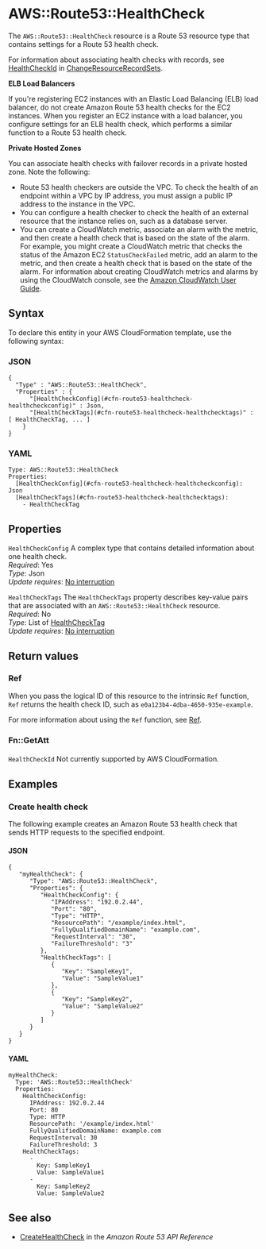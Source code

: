 # AWS::Route53::HealthCheck<a name="aws-resource-route53-healthcheck"></a>

The `AWS::Route53::HealthCheck` resource is a Route 53 resource type that contains settings for a Route 53 health check\.

For information about associating health checks with records, see [HealthCheckId](https://docs.aws.amazon.com/Route53/latest/APIReference/API_ResourceRecordSet.html#Route53-Type-ResourceRecordSet-HealthCheckId) in [ChangeResourceRecordSets](https://docs.aws.amazon.com/Route53/latest/APIReference/API_ChangeResourceRecordSets.html)\. 

**ELB Load Balancers**

If you're registering EC2 instances with an Elastic Load Balancing \(ELB\) load balancer, do not create Amazon Route 53 health checks for the EC2 instances\. When you register an EC2 instance with a load balancer, you configure settings for an ELB health check, which performs a similar function to a Route 53 health check\.

**Private Hosted Zones**

You can associate health checks with failover records in a private hosted zone\. Note the following:
+ Route 53 health checkers are outside the VPC\. To check the health of an endpoint within a VPC by IP address, you must assign a public IP address to the instance in the VPC\.
+ You can configure a health checker to check the health of an external resource that the instance relies on, such as a database server\.
+ You can create a CloudWatch metric, associate an alarm with the metric, and then create a health check that is based on the state of the alarm\. For example, you might create a CloudWatch metric that checks the status of the Amazon EC2 `StatusCheckFailed` metric, add an alarm to the metric, and then create a health check that is based on the state of the alarm\. For information about creating CloudWatch metrics and alarms by using the CloudWatch console, see the [Amazon CloudWatch User Guide](https://docs.aws.amazon.com/AmazonCloudWatch/latest/DeveloperGuide/WhatIsCloudWatch.html)\.

## Syntax<a name="aws-resource-route53-healthcheck-syntax"></a>

To declare this entity in your AWS CloudFormation template, use the following syntax:

### JSON<a name="aws-resource-route53-healthcheck-syntax.json"></a>

```
{
  "Type" : "AWS::Route53::HealthCheck",
  "Properties" : {
      "[HealthCheckConfig](#cfn-route53-healthcheck-healthcheckconfig)" : Json,
      "[HealthCheckTags](#cfn-route53-healthcheck-healthchecktags)" : [ HealthCheckTag, ... ]
    }
}
```

### YAML<a name="aws-resource-route53-healthcheck-syntax.yaml"></a>

```
Type: AWS::Route53::HealthCheck
Properties: 
  [HealthCheckConfig](#cfn-route53-healthcheck-healthcheckconfig): Json
  [HealthCheckTags](#cfn-route53-healthcheck-healthchecktags): 
    - HealthCheckTag
```

## Properties<a name="aws-resource-route53-healthcheck-properties"></a>

`HealthCheckConfig`  <a name="cfn-route53-healthcheck-healthcheckconfig"></a>
A complex type that contains detailed information about one health check\.  
*Required*: Yes  
*Type*: Json  
*Update requires*: [No interruption](https://docs.aws.amazon.com/AWSCloudFormation/latest/UserGuide/using-cfn-updating-stacks-update-behaviors.html#update-no-interrupt)

`HealthCheckTags`  <a name="cfn-route53-healthcheck-healthchecktags"></a>
The `HealthCheckTags` property describes key\-value pairs that are associated with an `AWS::Route53::HealthCheck` resource\.   
*Required*: No  
*Type*: List of [HealthCheckTag](aws-properties-route53-healthcheck-healthchecktag.md)  
*Update requires*: [No interruption](https://docs.aws.amazon.com/AWSCloudFormation/latest/UserGuide/using-cfn-updating-stacks-update-behaviors.html#update-no-interrupt)

## Return values<a name="aws-resource-route53-healthcheck-return-values"></a>

### Ref<a name="aws-resource-route53-healthcheck-return-values-ref"></a>

 When you pass the logical ID of this resource to the intrinsic `Ref` function, `Ref` returns the health check ID, such as `e0a123b4-4dba-4650-935e-example`\.

For more information about using the `Ref` function, see [Ref](https://docs.aws.amazon.com/AWSCloudFormation/latest/UserGuide/intrinsic-function-reference-ref.html)\.

### Fn::GetAtt<a name="aws-resource-route53-healthcheck-return-values-fn--getatt"></a>

#### <a name="aws-resource-route53-healthcheck-return-values-fn--getatt-fn--getatt"></a>

`HealthCheckId`  <a name="HealthCheckId-fn::getatt"></a>
Not currently supported by AWS CloudFormation\.

## Examples<a name="aws-resource-route53-healthcheck--examples"></a>

### Create health check<a name="aws-resource-route53-healthcheck--examples--Create_health_check"></a>

The following example creates an Amazon Route 53 health check that sends HTTP requests to the specified endpoint\.

#### JSON<a name="aws-resource-route53-healthcheck--examples--Create_health_check--json"></a>

```
{
   "myHealthCheck": {
      "Type": "AWS::Route53::HealthCheck",
      "Properties": {
         "HealthCheckConfig": {
            "IPAddress": "192.0.2.44",
            "Port": "80",
            "Type": "HTTP",
            "ResourcePath": "/example/index.html",
            "FullyQualifiedDomainName": "example.com",
            "RequestInterval": "30",
            "FailureThreshold": "3"
         },
         "HealthCheckTags": [
            {
               "Key": "SampleKey1",
               "Value": "SampleValue1"
            },
            {
               "Key": "SampleKey2",
               "Value": "SampleValue2"
            }
         ]
      }
   }
}
```

#### YAML<a name="aws-resource-route53-healthcheck--examples--Create_health_check--yaml"></a>

```
myHealthCheck: 
  Type: 'AWS::Route53::HealthCheck'
  Properties: 
    HealthCheckConfig: 
      IPAddress: 192.0.2.44
      Port: 80
      Type: HTTP
      ResourcePath: '/example/index.html'
      FullyQualifiedDomainName: example.com
      RequestInterval: 30
      FailureThreshold: 3
    HealthCheckTags: 
      - 
        Key: SampleKey1
        Value: SampleValue1
      - 
        Key: SampleKey2
        Value: SampleValue2
```

## See also<a name="aws-resource-route53-healthcheck--seealso"></a>
+  [CreateHealthCheck](https://docs.aws.amazon.com/Route53/latest/APIReference/API_CreateHealthCheck.html) in the *Amazon Route 53 API Reference*